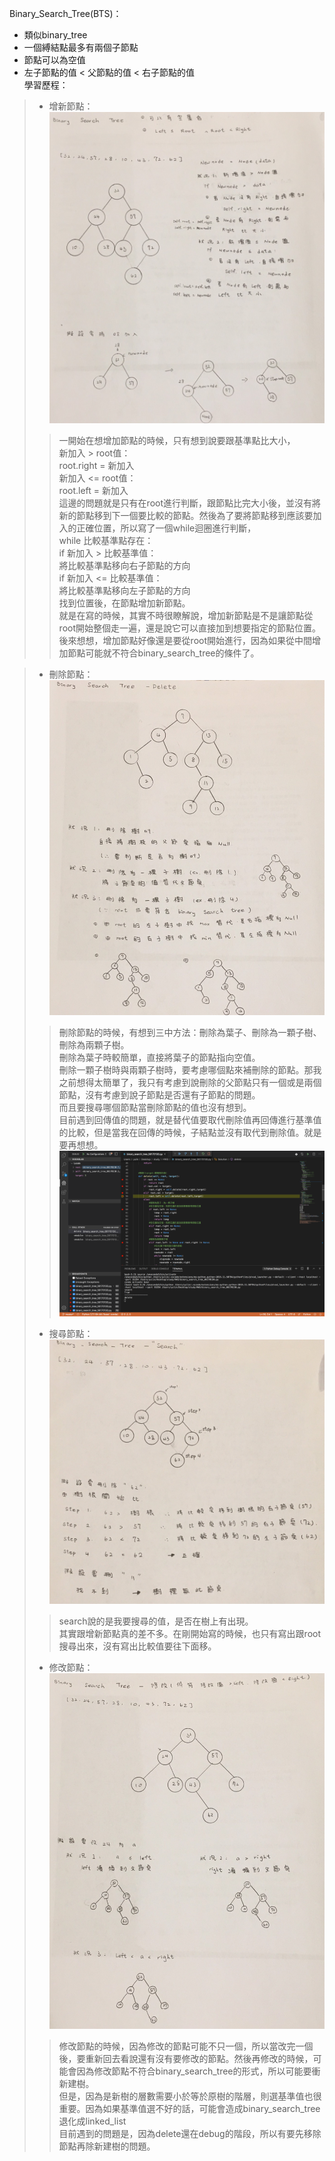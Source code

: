  Binary_Search_Tree(BTS)：    
 * 類似binary_tree   
 * 一個縛結點最多有兩個子節點    
 * 節點可以為空值      
 * 左子節點的值 < 父節點的值 < 右子節點的值     
 學習歷程：   
 > * 增新節點：  
 ![BST_insert](https://github.com/yenchungLin/study/blob/master/picture/BST_insert.jpg)   
 >> 一開始在想增加節點的時候，只有想到說要跟基準點比大小，   
 >>                    新加入 > root值：    
 >>                       root.right = 新加入    
 >>                    新加入 <= root值：   
 >>                       root.left = 新加入  
 >> 這邊的問題就是只有在root進行判斷，跟節點比完大小後，並沒有將新的節點移到下一個要比較的節點。然後為了要將節點移到應該要加入的正確位置，所以寫了一個while迴圈進行判斷，    
 >>                    while 比較基準點存在：   
 >>                       if 新加入 > 比較基準值：     
 >>                          將比較基準點移向右子節點的方向    
 >>                       if 新加入 <= 比較基準值：    
 >>                          將比較基準點移向左子節點的方向  
 >> 找到位置後，在節點增加新節點。     
 >> 就是在寫的時候，其實不時很瞭解說，增加新節點是不是讓節點從root開始整個走一遍，還是說它可以直接加到想要指定的節點位置。後來想想，增加節點好像還是要從root開始進行，因為如果從中間增加節點可能就不符合binary_search_tree的條件了。
    
 > * 刪除節點：   
 ![BTS_delete](https://github.com/yenchungLin/study/blob/master/picture/BTS_delete.jpg)       
 >> 刪除節點的時候，有想到三中方法：刪除為葉子、刪除為一顆子樹、刪除為兩顆子樹。    
 >> 刪除為葉子時較簡單，直接將葉子的節點指向空值。   
 >> 刪除一顆子樹時與兩顆子樹時，要考慮哪個點來補刪除的節點。那我之前想得太簡單了，我只有考慮到說刪除的父節點只有一個或是兩個節點，沒有考慮到說子節點是否還有子節點的問題。     
 >> 而且要搜尋哪個節點當刪除節點的值也沒有想到。     
 >> 目前遇到回傳值的問題，就是替代值要取代刪除值再回傳進行基準值的比較，但是當我在回傳的時候，子結點並沒有取代到刪除值。就是要再想想。
 ![BST_delete_debug](https://github.com/yenchungLin/study/blob/master/picture/delete_debug.png)      
 > * 搜尋節點：         
 ![BTS_search](https://github.com/yenchungLin/study/blob/master/picture/BST_search.jpg)   
 >> search說的是我要搜尋的值，是否在樹上有出現。   
 >> 其實跟增新節點真的差不多。在剛開始寫的時候，也只有寫出跟root搜尋出來，沒有寫出比較值要往下面移。       
 > * 修改節點：   
 ![BTS_修改](https://github.com/yenchungLin/study/blob/master/picture/BST_修改.jpg)            
 >> 修改節點的時候，因為修改的節點可能不只一個，所以當改完一個後，要重新回去看說還有沒有要修改的節點。然後再修改的時候，可能會因為修改節點不符合binary_search_tree的形式，所以可能要衝新建樹。   
 >> 但是，因為是新樹的層數需要小於等於原樹的階層，則選基準值也很重要。因為如果基準值選不好的話，可能會造成binary_search_tree退化成linked_list  
 >> 目前遇到的問題是，因為delete還在debug的階段，所以有要先移除節點再除新建樹的問題。      
   
